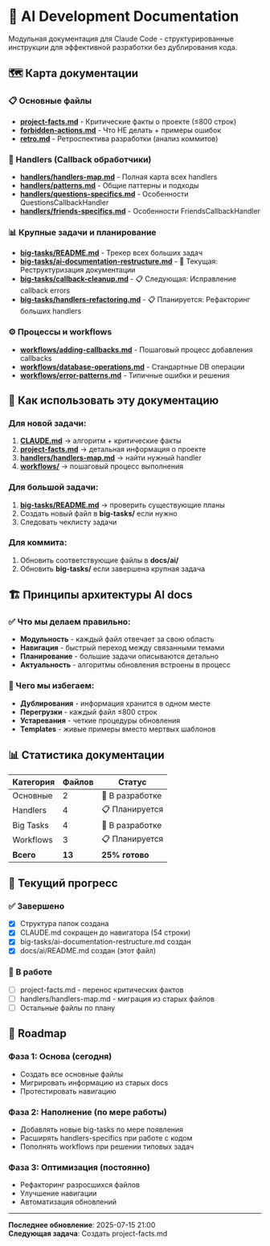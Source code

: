 # 🤖 AI Development Documentation

Модульная документация для Claude Code - структурированные инструкции для эффективной разработки без дублирования кода.

## 🗺️ Карта документации

### 📋 Основные файлы
- **[project-facts.md](project-facts.md)** - Критические факты о проекте (≤800 строк)
- **[forbidden-actions.md](forbidden-actions.md)** - Что НЕ делать + примеры ошибок
- **[retro.md](retro.md)** - Ретроспектива разработки (анализ коммитов)

### 🎯 Handlers (Callback обработчики)
- **[handlers/handlers-map.md](handlers/handlers-map.md)** - Полная карта всех handlers
- **[handlers/patterns.md](handlers/patterns.md)** - Общие паттерны и подходы
- **[handlers/questions-specifics.md](handlers/questions-specifics.md)** - Особенности QuestionsCallbackHandler
- **[handlers/friends-specifics.md](handlers/friends-specifics.md)** - Особенности FriendsCallbackHandler

### 📊 Крупные задачи и планирование
- **[big-tasks/README.md](big-tasks/README.md)** - Трекер всех больших задач
- **[big-tasks/ai-documentation-restructure.md](big-tasks/ai-documentation-restructure.md)** - 🔄 Текущая: Реструктуризация документации
- **[big-tasks/callback-cleanup.md](big-tasks/callback-cleanup.md)** - 📋 Следующая: Исправление callback errors
- **[big-tasks/handlers-refactoring.md](big-tasks/handlers-refactoring.md)** - 📋 Планируется: Рефакторинг больших handlers

### ⚙️ Процессы и workflows
- **[workflows/adding-callbacks.md](workflows/adding-callbacks.md)** - Пошаговый процесс добавления callbacks
- **[workflows/database-operations.md](workflows/database-operations.md)** - Стандартные DB операции
- **[workflows/error-patterns.md](workflows/error-patterns.md)** - Типичные ошибки и решения

## 🎯 Как использовать эту документацию

### Для новой задачи:
1. **[CLAUDE.md](../CLAUDE.md)** → алгоритм + критические факты
2. **[project-facts.md](project-facts.md)** → детальная информация о проекте
3. **[handlers/handlers-map.md](handlers/handlers-map.md)** → найти нужный handler
4. **[workflows/](workflows/)** → пошаговый процесс выполнения

### Для большой задачи:
1. **[big-tasks/README.md](big-tasks/README.md)** → проверить существующие планы
2. Создать новый файл в **big-tasks/** если нужно
3. Следовать чеклисту задачи

### Для коммита:
1. Обновить соответствующие файлы в **docs/ai/**
2. Обновить **big-tasks/** если завершена крупная задача

## 🏗️ Принципы архитектуры AI docs

### ✅ Что мы делаем правильно:
- **Модульность** - каждый файл отвечает за свою область
- **Навигация** - быстрый переход между связанными темами
- **Планирование** - большие задачи описываются детально
- **Актуальность** - алгоритмы обновления встроены в процесс

### 🚫 Чего мы избегаем:
- **Дублирования** - информация хранится в одном месте
- **Перегрузки** - каждый файл ≤800 строк
- **Устаревания** - четкие процедуры обновления
- **Templates** - живые примеры вместо мертвых шаблонов

## 📊 Статистика документации

| Категория | Файлов | Статус |
|-----------|--------|--------|
| Основные | 2 | 🔄 В разработке |
| Handlers | 4 | 📋 Планируется |
| Big Tasks | 4 | 🔄 В разработке |
| Workflows | 3 | 📋 Планируется |
| **Всего** | **13** | **25% готово** |

## 🔄 Текущий прогресс

### ✅ Завершено
- [x] Структура папок создана
- [x] CLAUDE.md сокращен до навигатора (54 строки)
- [x] big-tasks/ai-documentation-restructure.md создан
- [x] docs/ai/README.md создан (этот файл)

### 🔄 В работе
- [ ] project-facts.md - перенос критических фактов
- [ ] handlers/handlers-map.md - миграция из старых файлов
- [ ] Остальные файлы по плану

## 🚀 Roadmap

### Фаза 1: Основа (сегодня)
- Создать все основные файлы
- Мигрировать информацию из старых docs
- Протестировать навигацию

### Фаза 2: Наполнение (по мере работы)
- Добавлять новые big-tasks по мере появления
- Расширять handlers-specifics при работе с кодом
- Пополнять workflows при решении типовых задач

### Фаза 3: Оптимизация (постоянно)
- Рефакторинг разросшихся файлов
- Улучшение навигации
- Автоматизация обновлений

---

**Последнее обновление**: 2025-07-15 21:00  
**Следующая задача**: Создать project-facts.md